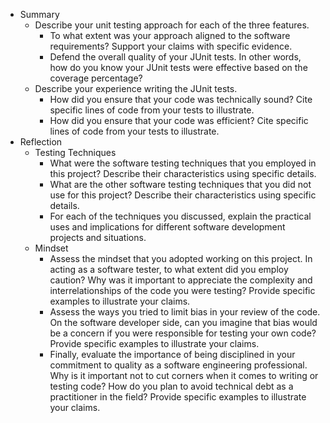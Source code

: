 - Summary
  - Describe your unit testing approach for each of the three features.
    - To what extent was your approach aligned to the software requirements? Support your claims with specific evidence.
    - Defend the overall quality of your JUnit tests. In other words, how do you know your JUnit tests were effective based on the coverage percentage?
  - Describe your experience writing the JUnit tests.
    - How did you ensure that your code was technically sound? Cite specific lines of code from your tests to illustrate.
    - How did you ensure that your code was efficient? Cite specific lines of code from your tests to illustrate.
- Reflection
  - Testing Techniques
    - What were the software testing techniques that you employed in this project? Describe their characteristics using specific details.
    - What are the other software testing techniques that you did not use for this project? Describe their characteristics using specific details.
    - For each of the techniques you discussed, explain the practical uses and implications for different software development projects and situations.
  - Mindset
    - Assess the mindset that you adopted working on this project. In acting as a software tester, to what extent did you employ caution? Why was it important to appreciate the complexity and interrelationships of the code you were testing? Provide specific examples to illustrate your claims.
    - Assess the ways you tried to limit bias in your review of the code. On the software developer side, can you imagine that bias would be a concern if you were responsible for testing your own code? Provide specific examples to illustrate your claims.
    - Finally, evaluate the importance of being disciplined in your commitment to quality as a software engineering professional. Why is it important not to cut corners when it comes to writing or testing code? How do you plan to avoid technical debt as a practitioner in the field? Provide specific examples to illustrate your claims.
